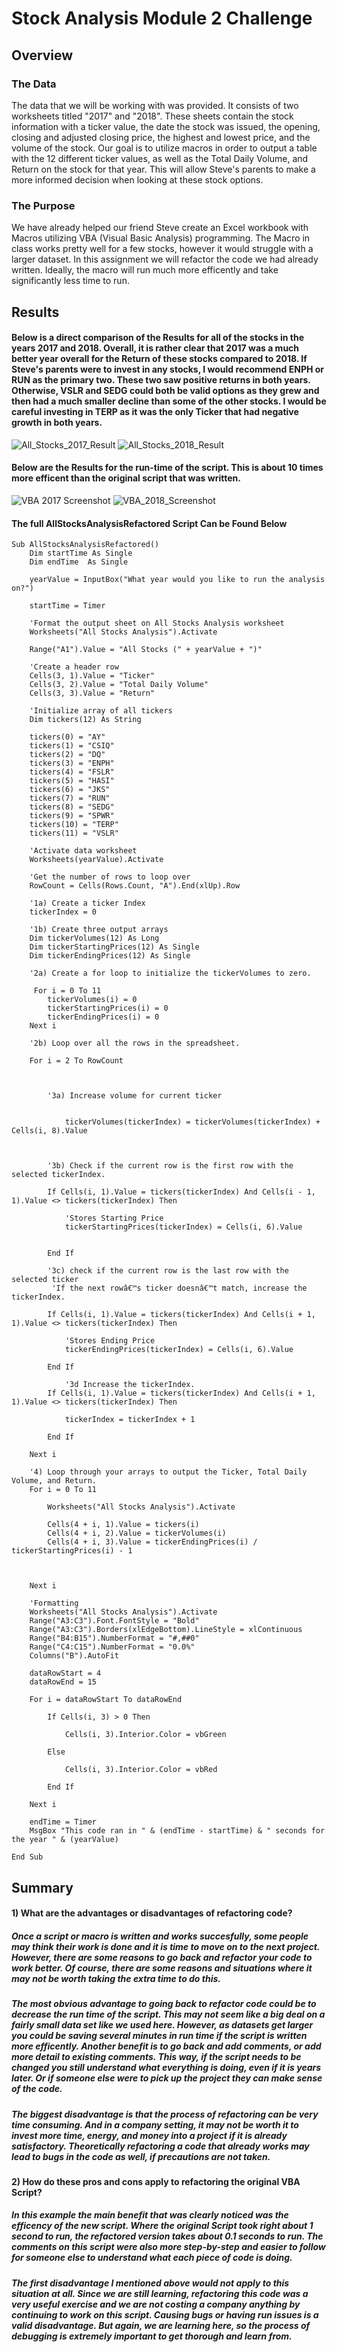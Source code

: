 # Stock Analysis Module 2 Challenge

## Overview

### The Data
The data that we will be working with was provided. It consists of two worksheets titled "2017" and "2018". These sheets contain the stock information with a ticker value, the date the stock was issued, the opening, closing and adjusted closing price, the highest and lowest price, and the volume of the stock. Our goal is to utilize macros in order to output a table with the 12 different ticker values, as well as the Total Daily Volume, and Return on the stock for that year. This will allow Steve's parents to make a more informed decision when looking at these stock options.  

### The Purpose
We have already helped our friend Steve create an Excel workbook with Macros utilizing VBA (Visual Basic Analysis) programming. The Macro in class works pretty well for a few stocks, however it would struggle with a larger dataset. In this assignment we will refactor the code we had already written. Ideally, the macro will run much more efficently and take significantly less time to run.

## Results

#### Below is a direct comparison of the Results for all of the stocks in the years 2017 and 2018. Overall, it is rather clear that 2017 was a much better year overall for the Return of these stocks compared to 2018. If Steve's parents were to invest in any stocks, I would recommend ENPH or RUN as the primary two. These two saw positive returns in both years. Otherwise, VSLR and SEDG could both be valid options as they grew and then had a much smaller decline than some of the other stocks. I would be careful investing in TERP as it was the only Ticker that had negative growth in both years.
![All_Stocks_2017_Result](https://github.com/jkehm/stock_analysis/blob/main/Resources/All_Stocks_2017_Result.png)
![All_Stocks_2018_Result](https://github.com/jkehm/stock_analysis/blob/main/Resources/All_Stocks_2018_Result.png)

#### Below are the Results for the run-time of the script. This is about 10 times more efficent than the original script that was written.
![VBA 2017 Screenshot](https://github.com/jkehm/stock_analysis/blob/main/Resources/VBA_Challenge_2017.png)
![VBA_2018_Screenshot](https://github.com/jkehm/stock_analysis/blob/main/Resources/VBA_Challenge_2018.png)


#### The full AllStocksAnalysisRefactored Script Can be Found Below
```
Sub AllStocksAnalysisRefactored()
    Dim startTime As Single
    Dim endTime  As Single

    yearValue = InputBox("What year would you like to run the analysis on?")

    startTime = Timer
    
    'Format the output sheet on All Stocks Analysis worksheet
    Worksheets("All Stocks Analysis").Activate
    
    Range("A1").Value = "All Stocks (" + yearValue + ")"
    
    'Create a header row
    Cells(3, 1).Value = "Ticker"
    Cells(3, 2).Value = "Total Daily Volume"
    Cells(3, 3).Value = "Return"

    'Initialize array of all tickers
    Dim tickers(12) As String
    
    tickers(0) = "AY"
    tickers(1) = "CSIQ"
    tickers(2) = "DQ"
    tickers(3) = "ENPH"
    tickers(4) = "FSLR"
    tickers(5) = "HASI"
    tickers(6) = "JKS"
    tickers(7) = "RUN"
    tickers(8) = "SEDG"
    tickers(9) = "SPWR"
    tickers(10) = "TERP"
    tickers(11) = "VSLR"
    
    'Activate data worksheet
    Worksheets(yearValue).Activate
    
    'Get the number of rows to loop over
    RowCount = Cells(Rows.Count, "A").End(xlUp).Row
    
    '1a) Create a ticker Index
    tickerIndex = 0

    '1b) Create three output arrays
    Dim tickerVolumes(12) As Long
    Dim tickerStartingPrices(12) As Single
    Dim tickerEndingPrices(12) As Single
    
    '2a) Create a for loop to initialize the tickerVolumes to zero.
    
     For i = 0 To 11
        tickerVolumes(i) = 0
        tickerStartingPrices(i) = 0
        tickerEndingPrices(i) = 0
    Next i
        
    '2b) Loop over all the rows in the spreadsheet.
        
    For i = 2 To RowCount
               
        
                    
        '3a) Increase volume for current ticker
        
           
            tickerVolumes(tickerIndex) = tickerVolumes(tickerIndex) + Cells(i, 8).Value
    
      
        
        '3b) Check if the current row is the first row with the selected tickerIndex.
        
        If Cells(i, 1).Value = tickers(tickerIndex) And Cells(i - 1, 1).Value <> tickers(tickerIndex) Then
            
            'Stores Starting Price
            tickerStartingPrices(tickerIndex) = Cells(i, 6).Value
            
            
        End If
        
        '3c) check if the current row is the last row with the selected ticker
         'If the next rowâ€™s ticker doesnâ€™t match, increase the tickerIndex.
        
        If Cells(i, 1).Value = tickers(tickerIndex) And Cells(i + 1, 1).Value <> tickers(tickerIndex) Then
            
            'Stores Ending Price
            tickerEndingPrices(tickerIndex) = Cells(i, 6).Value
            
        End If

            '3d Increase the tickerIndex.
        If Cells(i, 1).Value = tickers(tickerIndex) And Cells(i + 1, 1).Value <> tickers(tickerIndex) Then
        
            tickerIndex = tickerIndex + 1
            
        End If
    
    Next i
    
    '4) Loop through your arrays to output the Ticker, Total Daily Volume, and Return.
    For i = 0 To 11
        
        Worksheets("All Stocks Analysis").Activate
        
        Cells(4 + i, 1).Value = tickers(i)
        Cells(4 + i, 2).Value = tickerVolumes(i)
        Cells(4 + i, 3).Value = tickerEndingPrices(i) / tickerStartingPrices(i) - 1
        
        
        
    Next i
    
    'Formatting
    Worksheets("All Stocks Analysis").Activate
    Range("A3:C3").Font.FontStyle = "Bold"
    Range("A3:C3").Borders(xlEdgeBottom).LineStyle = xlContinuous
    Range("B4:B15").NumberFormat = "#,##0"
    Range("C4:C15").NumberFormat = "0.0%"
    Columns("B").AutoFit

    dataRowStart = 4
    dataRowEnd = 15

    For i = dataRowStart To dataRowEnd
        
        If Cells(i, 3) > 0 Then
            
            Cells(i, 3).Interior.Color = vbGreen
            
        Else
        
            Cells(i, 3).Interior.Color = vbRed
            
        End If
        
    Next i
 
    endTime = Timer
    MsgBox "This code ran in " & (endTime - startTime) & " seconds for the year " & (yearValue)

End Sub

```

## Summary
####   1) What are the advantages or disadvantages of refactoring code?
##### Once a script or macro is written and works succesfully, some people may think their work is done and it is time to move on to the next project. However, there are some reasons to go back and refactor your code to work better. Of course, there are some reasons and situations where it may **not** be worth taking the extra time to do this. 
##### The most obvious advantage to going back to refactor code could be to decrease the run time of the script. This may not seem like a big deal on a fairly small data set like we used here. However, as datasets get larger you could be saving several minutes in run time if the script is written more efficently. Another benefit is to go back and add comments, or add more detail to existing comments. This way, if the script needs to be changed you still understand what everything is doing, even if it is years later. Or if someone else were to pick up the project they can make sense of the code.
##### The biggest disadvantage is that the process of refactoring can be very time consuming. And in a company setting, it may not be worth it to invest more time, energy, and money into a project if it is already satisfactory. Theoretically refactoring a code that already works may lead to bugs in the code as well, if precautions are not taken. 

####   2) How do these pros and cons apply to refactoring the original VBA Script?
##### In this example the main benefit that was clearly noticed was the efficency of the new script. Where the original Script took right about 1 second to run, the refactored version takes about 0.1 seconds to run. The comments on this script were also more step-by-step and easier to follow for someone else to understand what each piece of code is doing.
##### The first disadvantage I mentioned above would not apply to this situation at all. Since we are still learning, refactoring this code was a very useful exercise and we are not costing a company anything by continuing to work on this script. Causing bugs or having run issues is a valid disadvantage. But again, we are learning here, so the process of debugging is extremely important to get thorough and learn from. 
